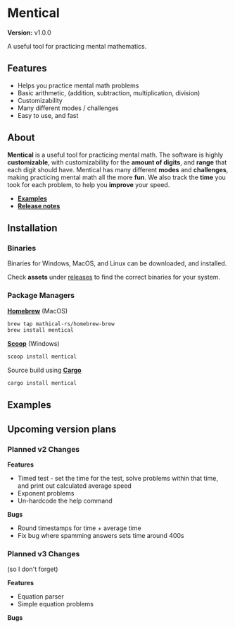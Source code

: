 # Mentical

**Version:** v1.0.0

A useful tool for practicing mental mathematics.

## Features

- Helps you practice mental math problems
- Basic arithmetic, (addition, subtraction, multiplication, division)
- Customizability
- Many different modes / challenges
- Easy to use, and fast

## About

**Mentical** is a useful tool for practicing mental math. The software is highly **customizable**, with customizability for the **amount of digits**, and **range** that each digit should have. Mentical has many different **modes** and **challenges**, making practicing mental math all the more **fun**. We also track the **time** you took for each problem, to help you **improve** your speed.

- **[Examples](#Examples)**
- **[Release notes](#Planned-v2-changes)**

## Installation

### Binaries

Binaries for Windows, MacOS, and Linux can be downloaded, and installed.

Check **assets** under [releases](https://github.com/mathical-rs/mentical/releases/latest) to find the correct binaries for your system.

### Package Managers

**[Homebrew](https://brew.sh/)** (MacOS)

```bash
brew tap mathical-rs/homebrew-brew
brew install mentical
```

**[Scoop](https://scoop.sh)** (Windows)

```bash
scoop install mentical
```

Source build using **[Cargo](https://crates.io/crate/mentical)**

```bash
cargo install mentical
```

## Examples

## Upcoming version plans

### Planned v2 Changes

**Features**

- Timed test - set the time for the test, solve problems within that time, and print out calculated average speed
- Exponent problems
- Un-hardcode the help command

**Bugs**

- Round timestamps for time + average time
- Fix bug where spamming answers sets time around 400s

### Planned v3 Changes

(so I don't forget)

**Features**

- Equation parser
- Simple equation problems

**Bugs**
